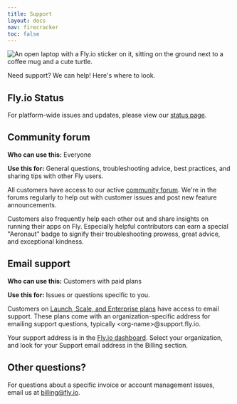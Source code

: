 ```yaml
---
title: Support
layout: docs
nav: firecracker
toc: false
---
```


<img src="/static/images/support.jpg" srcset="/static/images/support@2x.jpg 2x" alt="An open laptop with a Fly.io sticker on it, sitting on the ground next to a coffee mug and a cute turtle.">

Need support? We can help! Here's where to look.

## Fly.io Status 
For platform-wide issues and updates, please view our [status page](https://status.flyio.net/).

## Community forum 
**Who can use this:** Everyone

**Use this for:** General questions, troubleshooting advice, best practices, and sharing tips with other Fly users.

All customers have access to our active [community forum](https://community.fly.io). We&#39;re in the forums regularly to help out with customer issues and post new feature announcements.

Customers also frequently help each other out and share insights on running their apps on Fly.  Especially helpful contributors can earn a special &quot;Aeronaut&quot; badge to signify their troubleshooting prowess, great advice, and exceptional kindness.

## Email support
**Who can use this:** Customers with paid plans

**Use this for:**  Issues or questions specific to you.

Customers on [Launch, Scale, and Enterprise plans](https://fly.io/plans) have access to email support. These plans come with an organization-specific address for emailing support questions, typically &lt;org-name&gt;@support.fly.io.

Your support address is in the [Fly.io dashboard](https://fly.io/dashboard). Select your organization, and look for your Support email address in the Billing section.

## Other questions?
For questions about a specific invoice or  account management issues, email us at [billing@fly.io](mailto:billing@fly.io).
